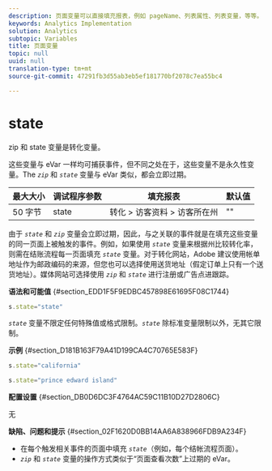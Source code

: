 ```yaml
---
description: 页面变量可以直接填充报表，例如 pageName、列表属性、列表变量，等等。
keywords: Analytics Implementation
solution: Analytics
subtopic: Variables
title: 页面变量
topic: null
uuid: null
translation-type: tm+mt
source-git-commit: 47291fb3d55ab3eb5ef181770bf2078c7ea55bc4

---
```



# state

zip 和 state 变量是转化变量。


<!-- 

state.xml

 -->

这些变量与 eVar 一样均可捕获事件，但不同之处在于，这些变量不是永久性变量。The *`zip`* 和 *`state`* 变量与 eVar 类似，都会立即过期。

| 最大大小 | 调试程序参数 | 填充报表 | 默认值 |
|---|---|---|---|
| 50 字节 | state | 转化 &gt; 访客资料 &gt; 访客所在州 | "" |

由于 *`state`* 和 *`zip`* 变量会立即过期，因此，与之关联的事件就是在填充这些变量的同一页面上被触发的事件。例如，如果使用 *`state`* 变量来根据州比较转化率，则需在结账流程每一页面填充 *`state`* 变量。对于转化网站，Adobe 建议使用帐单地址作为邮政编码的来源，但您也可以选择使用送货地址（假定订单上只有一个送货地址）。媒体网站可选择使用 *`zip`* 和 *`state`* 进行注册或广告点进跟踪。

**语法和可能值** {#section_EDD1F5F9EDBC457898E61695F08C1744}

```js
s.state="state"
```

*`state`* 变量不限定任何特殊值或格式限制。*`state`* 除标准变量限制以外，无其它限制。

**示例** {#section_D181B163F79A41D199CA4C70765E583F}

```js
s.state="california" 
```

```js
s.state="prince edward island"
```

**配置设置** {#section_DB0D6DC3F4764AC59C11B10D27D2806C}

无

**缺陷、问题和提示** {#section_02F1620D0BB14AA6A838966FDB9A234F}

* 在每个触发相关事件的页面中填充 *`state`*（例如，每个结帐流程页面）。
* *`zip`* 和 *`state`* 变量的操作方式类似于“页面查看次数”上过期的 eVar。
